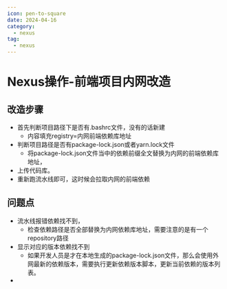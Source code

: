 ```yaml
---
icon: pen-to-square
date: 2024-04-16
category:
  - nexus
tag:
  - nexus
---
```

# Nexus操作-前端项目内网改造

## 改造步骤
- 首先判断项目路径下是否有.bashrc文件，没有的话新建
  - 内容填充registry=内网前端依赖库地址
- 判断项目路径是否有package-lock.json或者yarn.lock文件
  - 将package-lock.json文件当中的依赖前缀全文替换为内网的前端依赖库地址，
- 上传代码库。
- 重新跑流水线即可，这时候会拉取内网的前端依赖

 ## 问题点
- 流水线报错依赖找不到，
  - 检查依赖路径是否全部替换为内网依赖库地址，需要注意的是有一个repository路径
- 显示对应的版本依赖找不到
  - 如果开发人员是才在本地生成的package-lock.json文件，那么会使用外网最新的依赖版本，需要执行更新依赖版本脚本，更新当前依赖的版本列表。
- 
